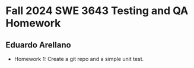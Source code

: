 # Fall 2024 SWE 3643 Testing and QA Homework
## Eduardo Arellano

- Homework 1: Create a git repo and a simple unit test.